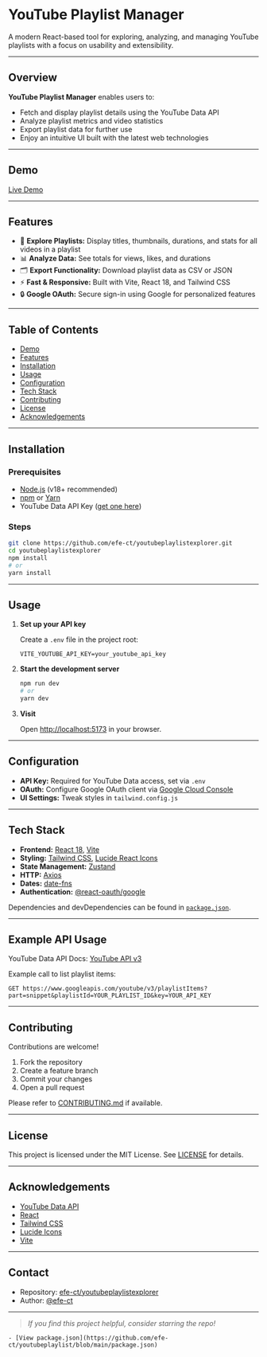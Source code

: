 # YouTube Playlist Manager

A modern React-based tool for exploring, analyzing, and managing YouTube playlists with a focus on usability and extensibility.

---

## Overview

**YouTube Playlist Manager** enables users to:
- Fetch and display playlist details using the YouTube Data API
- Analyze playlist metrics and video statistics
- Export playlist data for further use
- Enjoy an intuitive UI built with the latest web technologies

---

## Demo

<!-- Replace with your live demo link if available -->
[Live Demo](https://yt-playlistmanager.netlify.app/)

---

## Features

- 🎵 **Explore Playlists:** Display titles, thumbnails, durations, and stats for all videos in a playlist
- 📊 **Analyze Data:** See totals for views, likes, and durations
- 🗂️ **Export Functionality:** Download playlist data as CSV or JSON
- ⚡ **Fast & Responsive:** Built with Vite, React 18, and Tailwind CSS
- 🔒 **Google OAuth:** Secure sign-in using Google for personalized features

---

## Table of Contents

- [Demo](#demo)
- [Features](#features)
- [Installation](#installation)
- [Usage](#usage)
- [Configuration](#configuration)
- [Tech Stack](#tech-stack)
- [Contributing](#contributing)
- [License](#license)
- [Acknowledgements](#acknowledgements)

---

## Installation

### Prerequisites

- [Node.js](https://nodejs.org/) (v18+ recommended)
- [npm](https://www.npmjs.com/) or [Yarn](https://yarnpkg.com/)
- YouTube Data API Key ([get one here](https://developers.google.com/youtube/v3/getting-started))

### Steps

```bash
git clone https://github.com/efe-ct/youtubeplaylistexplorer.git
cd youtubeplaylistexplorer
npm install
# or
yarn install
```

---

## Usage

1. **Set up your API key**

   Create a `.env` file in the project root:
   ```
   VITE_YOUTUBE_API_KEY=your_youtube_api_key
   ```

2. **Start the development server**

   ```bash
   npm run dev
   # or
   yarn dev
   ```

3. **Visit**

   Open [http://localhost:5173](http://localhost:5173) in your browser.

---

## Configuration

- **API Key:** Required for YouTube Data access, set via `.env`
- **OAuth:** Configure Google OAuth client via [Google Cloud Console](https://console.cloud.google.com/apis/credentials)
- **UI Settings:** Tweak styles in `tailwind.config.js`

---

## Tech Stack

- **Frontend:** [React 18](https://react.dev/), [Vite](https://vitejs.dev/)
- **Styling:** [Tailwind CSS](https://tailwindcss.com/), [Lucide React Icons](https://lucide.dev/)
- **State Management:** [Zustand](https://docs.pmnd.rs/zustand/getting-started/introduction)
- **HTTP:** [Axios](https://axios-http.com/)
- **Dates:** [date-fns](https://date-fns.org/)
- **Authentication:** [@react-oauth/google](https://www.npmjs.com/package/@react-oauth/google)

Dependencies and devDependencies can be found in [`package.json`](https://github.com/efe-ct/youtubeplaylistexplorer/blob/main/package.json).

---

## Example API Usage

YouTube Data API Docs: [YouTube API v3](https://developers.google.com/youtube/v3/docs/)

Example call to list playlist items:
```http
GET https://www.googleapis.com/youtube/v3/playlistItems?part=snippet&playlistId=YOUR_PLAYLIST_ID&key=YOUR_API_KEY
```

---

## Contributing

Contributions are welcome!

1. Fork the repository
2. Create a feature branch
3. Commit your changes
4. Open a pull request

Please refer to [CONTRIBUTING.md](CONTRIBUTING.md) if available.

---

## License

This project is licensed under the MIT License. See [LICENSE](LICENSE) for details.

---

## Acknowledgements

- [YouTube Data API](https://developers.google.com/youtube/v3)
- [React](https://react.dev/)
- [Tailwind CSS](https://tailwindcss.com/)
- [Lucide Icons](https://lucide.dev/)
- [Vite](https://vitejs.dev/)

---

## Contact

- Repository: [efe-ct/youtubeplaylistexplorer](https://github.com/efe-ct/youtubeplaylistexplorer)
- Author: [@efe-ct](https://github.com/efe-ct)

---

> _If you find this project helpful, consider starring the repo!_

```
- [View package.json](https://github.com/efe-ct/youtubeplaylist/blob/main/package.json)
